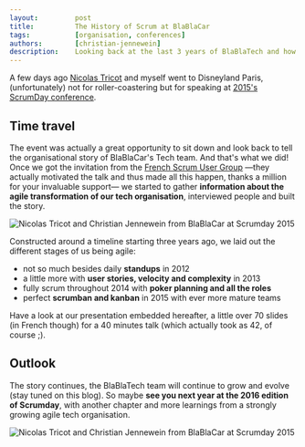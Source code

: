 ```yaml
---
layout:         post
title:          The History of Scrum at BlaBlaCar
tags:           [organisation, conferences]
authors:        [christian-jennewein]
description:    Looking back at the last 3 years of BlaBlaTech and how the growth of the team has been absorbed and managed from an organisational point of view.
---
```


A few days ago [Nicolas Tricot](/authors/#author-nicolas-tricot) and myself went to Disneyland Paris, (unfortunately) not for roller-coastering but for speaking at [2015's ScrumDay conference](http://scrumday.fr/).

## Time travel

The event was actually a great opportunity to sit down and look back to tell the organisational story of BlaBlaCar's Tech team. And that's what we did! Once we got the invitation from the [French Scrum User Group](http://frenchsug.org/) —they actually motivated the talk and thus made all this happen, thanks a million for your invaluable support— we started to gather **information about the agile transformation of our tech organisation**, interviewed people and built the story.

<p class="text-center">
    <img src="../../images/2015-04-13-the-history-of-scrum-at-blablacar/scrumday-2015-blablacar.jpg" alt="Nicolas Tricot and Christian Jennewein from BlaBlaCar at Scrumday 2015" />
</p>

Constructed around a timeline starting three years ago, we laid out the different stages of us being agile:

- not so much besides daily **standups** in 2012
- a little more with **user stories, velocity and complexity** in 2013
- fully scrum throughout 2014 with **poker planning and all the roles**
- perfect **scrumban and kanban** in 2015 with ever more mature teams

Have a look at our presentation embedded hereafter, a little over 70 slides (in French though) for a 40 minutes talk (which actually took as 42, of course ;).

<script async class="speakerdeck-embed" data-id="4dc56932cade4fd8965f1c84d41d58ae" data-ratio="1.77777777777778" src="//speakerdeck.com/assets/embed.js"></script>

## Outlook

The story continues, the BlaBlaTech team will continue to grow and evolve (stay tuned on this blog). So maybe **see you next year at the 2016 edition of Scrumday**, with another chapter and more learnings from a strongly growing agile tech organisation.

<p class="text-center">
    <img src="../../images/2015-04-13-the-history-of-scrum-at-blablacar/scrumday-2015-all.jpg" alt="Nicolas Tricot and Christian Jennewein from BlaBlaCar at Scrumday 2015" />
</p>